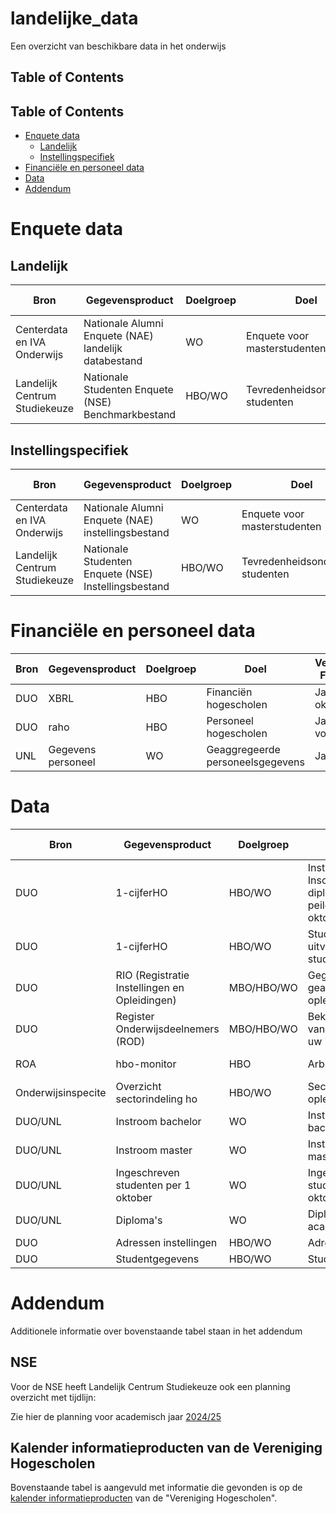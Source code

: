 # landelijke_data
Een overzicht van beschikbare data in het onderwijs

## Table of Contents
## Table of Contents
- [Enquete data](#enquete-data)
  - [Landelijk](#landelijk)
  - [Instellingspecifiek](#instellingspecifiek)
- [Financiële en personeel data](#financiële-en-personeel-data)
- [Data](#data)
- [Addendum](#addendum)

# Enquete data

## Landelijk

| Bron | Gegevensproduct | Doelgroep | Doel | Verspreiding Frequentie | URL voor Download | Opmerking(en) |  
| ------------------------- | --------------- | -------- | ---- | ---------------------- | ---------------- | --- |
| Centerdata en IVA Onderwijs | Nationale Alumni Enquete (NAE) landelijk databestand | WO | Enquete voor masterstudenten | Om het jaar | https://www.nationale-alumni-enquete.nl/instellingsrapportage/ | | 
| Landelijk Centrum Studiekeuze | Nationale Studenten Enquete (NSE) Benchmarkbestand| HBO/WO | Tevredenheidsonderzoek studenten | Jaarlijks | https://lcsk.nl/nse/resultaten/benchmarkbestand/ | |


## Instellingspecifiek

| Bron | Gegevensproduct | Doelgroep | Doel | Verspreiding Frequentie | URL voor Download | Opmerking(en) |  
| ------------------------- | --------------- | -------- | ---- | ---------------------- | ---------------- | --- |
| Centerdata en IVA Onderwijs | Nationale Alumni Enquete (NAE) instellingsbestand | WO | Enquete voor masterstudenten | Om het jaar | https://www.nationale-alumni-enquete.nl/instellingsrapportage/ | Instellingspecifieke data | 
| Landelijk Centrum Studiekeuze | Nationale Studenten Enquete (NSE) Instellingsbestand | HBO/WO | Tevredenheidsonderzoek studenten | Jaarlijks | https://nse-portal.crowdtech.com/Account/Signin?ReturnUrl=%2F | Instellingspecifieke data |


# Financiële en personeel data


| Bron | Gegevensproduct | Doelgroep | Doel | Verspreiding Frequentie | URL voor Download | Opmerking(en) |  
| ------------------------- | --------------- | -------- | ---- | ---------------------- | ---------------- | --- |
| DUO | XBRL | HBO | Financiën hogescholen | Jaarlijks half oktober | | |
| DUO | raho | HBO | Personeel hogescholen | Jaarlijks voorjaar | | |
| UNL | Gegevens personeel | WO | Geaggregeerde personeelsgegevens | Jaarlijks | https://www.universiteitenvannederland.nl/downloadbare-gegevens-personeel | |


# Data


| Bron | Gegevensproduct | Doelgroep | Doel | Verspreiding Frequentie | URL voor Download | Opmerking(en) |  
| ------------------------- | --------------- | -------- | ---- | ---------------------- | ---------------- | --- |
| DUO | 1-cijferHO | HBO/WO | Instroom, Inschrijvingen en diploma's met peildatum 1 oktober | Jaarlijks begin februari | | |
| DUO | 1-cijferHO | HBO/WO | Studiesucces, uitval en studiewissel | Jaarlijks begin april | | |
| DUO | RIO (Registratie Instellingen en Opleidingen) | MBO/HBO/WO | Gegevens geaccrediteerde opleidingen | Jaarlijks half oktober | https://duo.nl/zakelijk/hoger-onderwijs/studentenadministratie/opleidingsgegevens-in-croho/raadplegen-en-downloaden.jsp | |
| DUO | Register Onderwijsdeelnemers (ROD) | MBO/HBO/WO | Bekostigingsstatus van studenten van uw instelling | Jaarlijks | https://duo.nl/zakelijk/hoger-onderwijs/studentenadministratie/bron-controleren/bekostigingsstatus-studenten.jsp | |
| ROA | hbo-monitor | HBO | Arbeidsmarkt | Jaarlijks half april | | |
| Onderwijsinspecite | Overzicht sectorindeling ho | HBO/WO | Sectoren van opleidingen | Onbekend | https://www.onderwijsinspectie.nl/documenten/publicaties/2023/02/14/overzicht-sectorindeling-ho | |
| DUO/UNL | Instroom bachelor | WO | Instroomgegevens bachelor | Onbekend | https://www.universiteitenvannederland.nl/downloadbare-gegevens-studenten | |
| DUO/UNL | Instroom master | WO | Instroomgegevens master | Onbekend | https://www.universiteitenvannederland.nl/downloadbare-gegevens-studenten | |
| DUO/UNL | Ingeschreven studenten per 1 oktober | WO | Ingeschreven studenten per 1 oktober | Onbekend | https://www.universiteitenvannederland.nl/downloadbare-gegevens-studenten | |
| DUO/UNL | Diploma's | WO | Diploma's per academisch jaar | Onbekend | https://www.universiteitenvannederland.nl/downloadbare-gegevens-studenten | |
| DUO | Adressen instellingen | HBO/WO | Adressen | Jaarlijks | https://www.duo.nl/open_onderwijsdata/hoger-onderwijs/adressen/ | |
| DUO | Studentgegevens | HBO/WO | Studentdata | Jaarlijks | https://www.duo.nl/open_onderwijsdata/hoger-onderwijs/aantal-studenten/ | |





# Addendum

Additionele informatie over bovenstaande tabel staan in het addendum

## NSE
Voor de NSE heeft Landelijk Centrum Studiekeuze ook een planning overzicht met tijdlijn:

Zie hier de planning voor academisch jaar [2024/25](https://lcsk.nl/wp-content/uploads/2024/09/NSE-2025-planning-extern.pdf)

## Kalender informatieproducten van de Vereniging Hogescholen

Bovenstaande tabel is aangevuld met informatie die gevonden is op de [kalender informatieproducten](https://www.vereniginghogescholen.nl/kennisbank/documentatie/artikelen/kalender-informatieproducten) van de "Vereniging Hogescholen".
